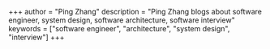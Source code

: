 +++
author = "Ping Zhang"
description = "Ping Zhang blogs about software engineer, system design, software architecture, software interview"
keywords = ["software engineer", "architecture", "system design", "interview"]
+++
